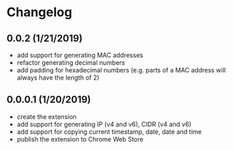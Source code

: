 # Changelog

## 0.0.2 (1/21/2019)

- add support for generating MAC addresses
- refactor generating decimal numbers
- add padding for hexadecimal numbers (e.g. parts of a MAC address will always have the length of 2)

## 0.0.0.1 (1/20/2019)

- create the extension
- add support for generating IP (v4 and v6), CIDR (v4 and v6)
- add support for copying current timestamp, date, date and time
- publish the extension to Chrome Web Store
